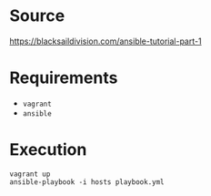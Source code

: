 # Source

https://blacksaildivision.com/ansible-tutorial-part-1

# Requirements

- `vagrant`
- `ansible`

# Execution

```
vagrant up
ansible-playbook -i hosts playbook.yml
```